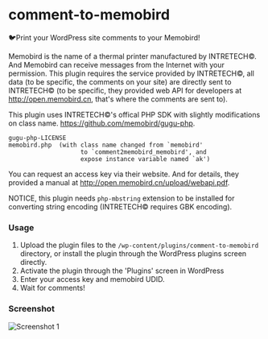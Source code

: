 # comment-to-memobird
🐦Print your WordPress site comments to your Memobird!

Memobird is the name of a thermal printer manufactured by INTRETECH©. And Memobird can receive messages from the Internet with your permission. This plugin requires the service provided by INTRETECH©, all data (to be specific, the comments on your site) are directly sent to INTRETECH© (to be specific, they provided web API for developers at http://open.memobird.cn, that's where the comments are sent to). 

This plugin uses INTRETECH©'s offical PHP SDK with slightly modifications on class name. https://github.com/memobird/gugu-php. 
```
gugu-php-LICENSE
memobird.php  (with class name changed from `memobird' 
                    to `comment2memobird_memobird', and 
                    expose instance variable named `ak')
```

You can request an access key via their website. And for details, they provided a manual at http://open.memobird.cn/upload/webapi.pdf.

NOTICE, this plugin needs `php-mbstring` extension to be installed for converting string encoding (INTRETECH© requires GBK encoding). 

### Usage

1. Upload the plugin files to the `/wp-content/plugins/comment-to-memobird` directory, or install the plugin through the WordPress plugins screen directly.
2. Activate the plugin through the 'Plugins' screen in WordPress
3. Enter your access key and memobird UDID.
4. Wait for comments!

### Screenshot
![Screenshot 1](https://raw.githubusercontent.com/BlueCocoa/comment-to-memobird/master/assets/screenshot-1.png)
